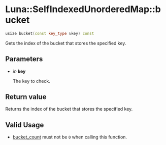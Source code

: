 # Luna::SelfIndexedUnorderedMap::bucket

```c++
usize bucket(const key_type &key) const
```

Gets the index of the bucket that stores the specified key. 



## Parameters
* *in* **key**

    The key to check. 

## Return value
Returns the index of the bucket that stores the specified key. 

## Valid Usage
* [bucket_count](class_luna_1_1_self_indexed_unordered_map_1ace2cb5dc8f915f78658dac76efacd4c1.md) must not be `0` when calling this function. 

